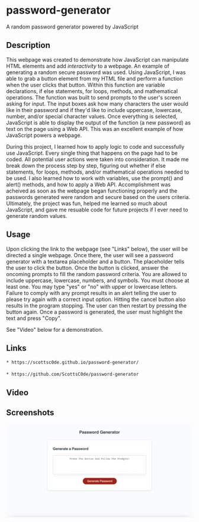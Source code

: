 # password-generator
A random password generator powered by JavaScript

## Description

This webpage was created to demonstrate how JavaScript can manipulate HTML elements and add *interactivity* to a webpage. An example of generating a random secure password was used. Using JavaScript, I was able to grab a button element from my HTML file and perform a function when the user clicks that button. Within this function are variable declarations, if else statements, for loops, methods, and mathematical operations. The function was built to send prompts to the user's screen asking for input. The input boxes ask how many characters the user would like in their password and if they'd like to include uppercase, lowercase, number, and/or special character values. Once everything is selected, JavaScript is able to display the output of the function (a new password) as text on the page using a Web API. This was an excellent example of how JavaScript powers a webpage.

During this project, I learned how to apply logic to code and successfully use JavaScript. Every single thing that happens on the page had to be coded. All potential user actions were taken into consideration. It made me break down the process step by step, figuring out whether if else statements, for loops, methods, and/or mathematical operations needed to be used. I also learned how to work with variables, use the prompt() and alert() methods, and how to apply a Web API. Accomplishment was acheived as soon as the webpage began functioning properly and the passwords generated were random and secure based on the users criteria. Ultimately, the project was fun, helped me learned so much about JavaScript, and gave me resuable code for future projects if I ever need to generate random values.

## Usage

Upon clicking the link to the webpage (see "Links" below), the user will be directed a single webpage. Once there, the user will see a password generator with a textarea placeholder and a button. The placeholder tells the user to click the button. Once the button is clicked, answer the oncoming prompts to fill the random password criteria. You are allowed to include uppercase, lowercase, numbers, and symbols. You must choose at least one. You may type "yes" or "no" with upper or lowercase letters. Failure to comply with any prompt results in an alert telling the user to please try again with a correct input option. Hitting the cancel button also results in the program stopping. The user can then restart by pressing the button again. Once a password is generated, the user must highlight the text and press "Copy".

See "Video" below for a demonstration.

## Links

    * https://scottsc0de.github.io/password-generator/

    * https://github.com/ScottsC0de/password-generator

## Video



## Screenshots

![alt text](assets/password-gen-page-pic.png)



